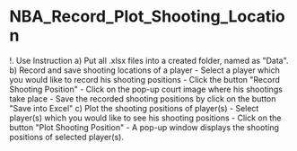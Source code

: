 # NBA_Record_Plot_Shooting_Location
!. Use Instruction
  a) Put all .xlsx files into a created folder, named as "Data".
  b) Record and save shooting locations of a player
      - Select a player which you would like to record his shooting positions
      - Click the button "Record Shooting Position"
      - Click on the pop-up court image where his shootings take place
      - Save the recorded shooting positions by click on the button "Save into Excel"
  c) Plot the shooting positions of player(s)
      - Select player(s) which you would like to see his shooting positions
      - Click on the button "Plot Shooting Position"
      - A pop-up window displays the shooting positions of selected player(s).
